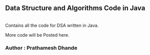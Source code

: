 ## Data Structure and Algorithms Code in Java
</br>
Contains all the code for DSA written in Java.</br>

More code will be Posted here.

### Author : Prathamesh Dhande